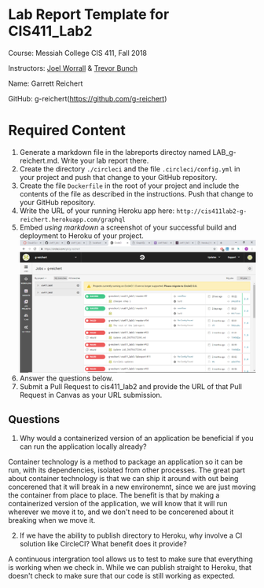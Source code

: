 # Lab Report Template for CIS411_Lab2
Course: Messiah College CIS 411, Fall 2018

Instructors: [Joel Worrall](https://github.com/tangollama) & [Trevor Bunch](https://github.com/trevordbunch)

Name: Garrett Reichert

GitHub: g-reichert(https://github.com/g-reichert)

# Required Content

1. Generate a markdown file in the labreports directoy named LAB_g-reichert.md. Write your lab report there.
2. Create the directory ```./circleci``` and the file ```.circleci/config.yml``` in your project and push that change to your GitHub repository.
3. Create the file ```Dockerfile``` in the root of your project and include the contents of the file as described in the instructions. Push that change to your GitHub repository.
4. Write the URL of your running Heroku app here: ```http://cis411lab2-g-reichert.herokuapp.com/graphql```
5. Embed _using markdown_ a screenshot of your successful build and deployment to Heroku of your project.
![alt text](https://github.com/g-reichert/cis411_lab2/blob/master/lab2pic2.png "Step 5")
6. Answer the questions below.
7. Submit a Pull Request to cis411_lab2 and provide the URL of that Pull Request in Canvas as your URL submission.

## Questions
1. Why would a containerized version of an application be beneficial if you can run the application locally already?

Container technology is a method to package an application so it can be run, with its dependencies, isolated from other processes. The great part about container technology is that we can ship it around with out being concerened that it will break in a new environemnt, since we are just moving the container from place to place. The benefit is that by making a containerized version of the application, we will know that it will run wherever we move it to, and we don't need to be concerened about it breaking when we move it.

2. If we have the ability to publish directory to Heroku, why involve a CI solution like CircleCI? What benefit does it provide?

A continuous intergration tool allows us to test to make sure that everything is working when we check in. While we can publish straight to Heroku, that doesn't check to make sure that our code is still working as expected.
